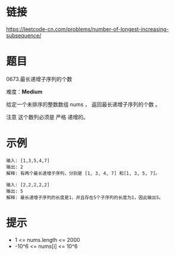 ﻿# 链接
https://leetcode-cn.com/problems/number-of-longest-increasing-subsequence/

# 题目
0673.最长递增子序列的个数

难度：**Medium**

给定一个未排序的整数数组 nums ， 返回最长递增子序列的个数 。

注意 这个数列必须是 严格 递增的。


# 示例
```
输入: [1,3,5,4,7]
输出: 2
解释: 有两个最长递增子序列，分别是 [1, 3, 4, 7] 和[1, 3, 5, 7]。

输入: [2,2,2,2,2]
输出: 5
解释: 最长递增子序列的长度是1，并且存在5个子序列的长度为1，因此输出5。
```

# 提示
* 1 <= nums.length <= 2000
* -10^6 <= nums[i] <= 10^6